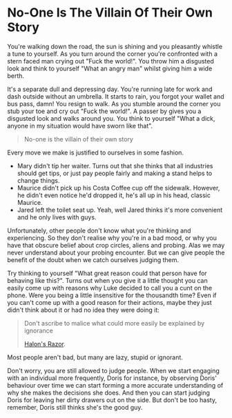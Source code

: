 # No-One Is The Villain Of Their Own Story

You're walking down the road, the sun is shining and you pleasantly whistle a tune to yourself. As you turn around the corner you're confronted with a stern faced man crying out "Fuck the world!". You throw him a disgusted look and think to yourself "What an angry man" whilst giving him a wide berth.

It's a separate dull and depressing day. You're running late for work and dash outside without an umbrella. It starts to rain, you forgot your wallet and bus pass, damn! You resign to walk. As you stumble around the corner you stub your toe and cry out "Fuck the world!". A passer by gives you a disgusted look and walks around you. You think to yourself "What a dick, anyone in my situation would have sworn like that".

> No-one is the villain of their own story

Every move we make is justified to ourselves in some fashion.

- Mary didn't tip her waiter. Turns out that she thinks that all industries should get tips, or just pay people fairly and making a stand helps to change things.
- Maurice didn't pick up his Costa Coffee cup off the sidewalk. However, he didn't even notice he'd dropped it, he's all up in his head, classic Maurice.
- Jared left the toilet seat up. Yeah, well Jared thinks it's more convenient and he only lives with guys.

Unfortunately, other people don't know what you're thinking and experiencing. So they don't realise why you're in a bad mood, or why you have that obscure belief about crop circles, aliens and probing. Alas we may never understand about your probing encounter. But we can give people the benefit of the doubt when we catch ourselves judging them.

Try thinking to yourself "What great reason could that person have for behaving like this?". Turns out when you give it a little thought you can easily come up with reasons why Luke decided to call you a cunt on the phone. Were you being a little insensitive for the thousandth time? Even if you can't come up with a good reason for their actions, maybe they just didn't think about it or had no idea they were doing it:

> Don't ascribe to malice what could more easily be explained by ignorance
>
> [Halon's Razor](https://simple.wikipedia.org/wiki/hanlon%27s_razor).

Most people aren't bad, but many are lazy, stupid or ignorant.

Don't worry, you are still allowed to judge people. When we start engaging with an individual more frequently, Doris for instance, by observing Doris' behaviour over time we can start forming a more accurate understanding of why she makes the decisions she does. And then you can start judging Doris for leaving her dirty drawers out on the side. But don't be too hasty, remember, Doris still thinks she's the good guy.
